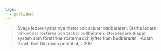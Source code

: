 ```yaml
---
tags:
  - published
---
```

> Svaga ledare tystar nya röster och skjuter budbäraren. Starka ledare välkomnar rösterna och tackar budbäraren. Stora ledare skapar system som förstärker rösterna och lyfter fram budbäraren.
> -Adam Grant, Bok Din dolda potential, s.209